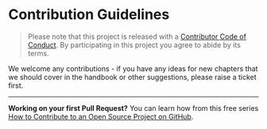 # Contribution Guidelines

> Please note that this project is released with a [Contributor Code of Conduct](CODE_OF_CONDUCT.md). By participating in this project you agree to abide by its terms.

We welcome any contributions - if you have any ideas for new chapters that we should cover in the handbook or other suggestions, please raise a ticket first.

---

**Working on your first Pull Request?** You can learn how from this free series [How to Contribute to an Open Source Project on GitHub](https://egghead.io/series/how-to-contribute-to-an-open-source-project-on-github).
